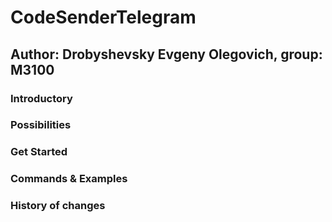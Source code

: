 # CodeSenderTelegram

## Author: Drobyshevsky Evgeny Olegovich, group: M3100

### Introductory


### Possibilities


### Get Started


### Commands & Examples


### History of changes